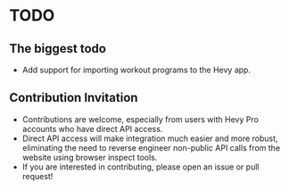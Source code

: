 # TODO

## The biggest todo
- Add support for importing workout programs to the Hevy app.

## Contribution Invitation
- Contributions are welcome, especially from users with Hevy Pro accounts who have direct API access.
- Direct API access will make integration much easier and more robust, eliminating the need to reverse engineer non-public API calls from the website using browser inspect tools.
- If you are interested in contributing, please open an issue or pull request! 